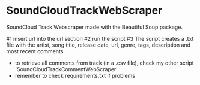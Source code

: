 # SoundCloudTrackWebScraper
SoundCloud Track Webscraper made with the Beautiful Soup package.

#1 insert url into the url section
#2 run the script
#3 The script creates a .txt file with the artist, song title, release date, url, genre, tags, description and most recent comments.

- to retrieve all comments from track (in a .csv file), check my other script 'SoundCloudTrackCommentWebScraper'.
- remember to check requirements.txt if problems

